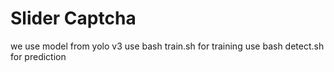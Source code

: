 # Slider Captcha
we use model from yolo v3
use bash train.sh for training
use bash detect.sh for prediction
